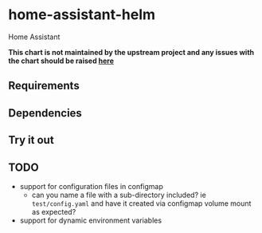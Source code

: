 # home-assistant-helm

Home Assistant

**This chart is not maintained by the upstream project and any issues with the chart should be raised [here](https://github.com/brandtkeller/home-assistant-helm/issues/new/choose)**

## Requirements

## Dependencies

## Try it out

## TODO
- support for configuration files in configmap
    - can you name a file with a sub-directory included? ie `test/config.yaml` and have it created via configmap volume mount as expected?
- support for dynamic environment variables